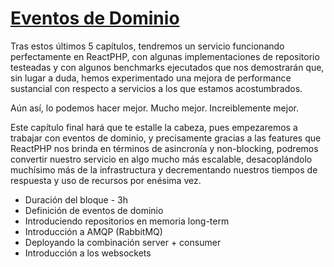 # [Eventos de Dominio](https://php.coach/course.es.html#turning-event-driven)

Tras estos últimos 5 capítulos, tendremos un servicio funcionando perfectamente 
en ReactPHP, con algunas implementaciones de repositorio testeadas y con algunos 
benchmarks ejecutados que nos demostrarán que, sin lugar a duda, hemos 
experimentado una mejora de performance sustancial con respecto a servicios a 
los que estamos acostumbrados.

Aún así, lo podemos hacer mejor. Mucho mejor. Increiblemente mejor.

Este capítulo final hará que te estalle la cabeza, pues empezaremos a trabajar 
con eventos de dominio, y precisamente gracias a las features que ReactPHP nos 
brinda en términos de asincronía y non-blocking, podremos convertir nuestro 
servicio en algo mucho más escalable, desacoplándolo muchísimo más de la 
infrastructura y decrementando nuestros tiempos de respuesta y uso de recursos 
por enésima vez.

- Duración del bloque - 3h
- Definición de eventos de dominio
- Introduciendo repositorios en memoria long-term
- Introducción a AMQP (RabbitMQ)
- Deployando la combinación server + consumer
- Introducción a los websockets
